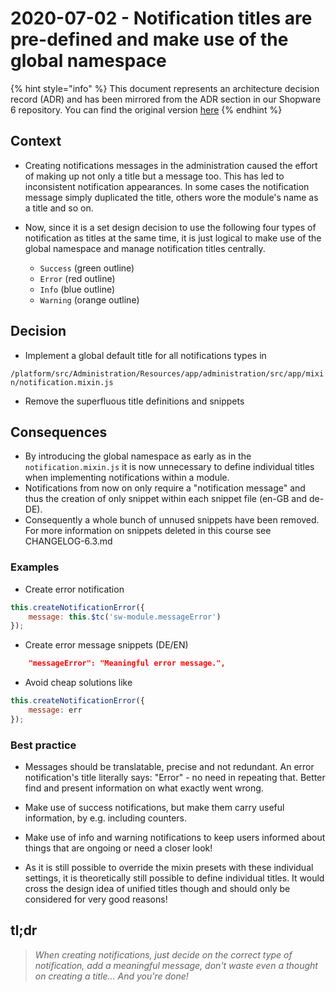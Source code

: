 # 2020-07-02 - Notification titles are pre-defined and make use of the global namespace

{% hint style="info" %}
This document represents an architecture decision record (ADR) and has been mirrored from the ADR section in our Shopware 6 repository.
You can find the original version [here](https://github.com/shopware/platform/blob/trunk/resources/references/adr/admin/2020-07-20-unified-notification-titles.md)
{% endhint %}

## Context

* Creating notifications messages in the administration caused the effort of making up not only a title but a message too.
This has led to inconsistent notification appearances. In some cases the notification message simply duplicated the title, 
others wore the module's name as a title and so on.

* Now, since it is a set design decision to use the following four types of notification as titles at the same time, 
it is just logical to make use of the global namespace and manage notification titles centrally.
                                                                                     
    * `Success` (green outline)
    * `Error` (red outline)
    * `Info` (blue outline)
    * `Warning` (orange outline)

## Decision

* Implement a global default title for all notifications types in

`/platform/src/Administration/Resources/app/administration/src/app/mixin/notification.mixin.js` 

* Remove the superfluous title definitions and snippets

## Consequences

* By introducing the global namespace as early as in the `notification.mixin.js`
it is now unnecessary to define individual titles when implementing notifications within a module.
* Notifications from now on only require a "notification message" and thus the creation of only snippet within each snippet file (en-GB and de-DE).
* Consequently a whole bunch of unnused snippets have been removed.
For more information on snippets deleted in this course see CHANGELOG-6.3.md

### Examples

* Create error notification
```js
this.createNotificationError({
    message: this.$tc('sw-module.messageError')
});
```
* Create error message snippets (DE/EN)
```json
    "messageError": "Meaningful error message.",
```

* Avoid cheap solutions like 
```js
this.createNotificationError({
    message: err
});
```
### Best practice

* Messages should be translatable, precise and not redundant. An error notification's title literally says: "Error" - no need in repeating that. 
Better find and present information on what exactly went wrong.

* Make use of success notifications, but make them carry useful information, by e.g. including counters.

* Make use of info and warning notifications to keep users informed about things that are ongoing or need a closer look!

* As it is still possible to override the mixin presets with these individual settings, it is theoretically still possible to define individual titles. 
It would cross the design idea of unified titles though and should only be considered for very good reasons!

## tl;dr

> *When creating notifications, just decide on the correct type of notification, 
 add a meaningful message, don't waste even a thought on creating a title...
 And you're done!*



